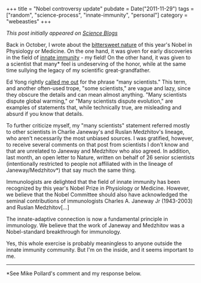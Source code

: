 +++
title = "Nobel controversy update"
pubdate = Date("2011-11-29")
tags = ["random", "science-process", "innate-immunity", "personal"]
category = "webeasties"
+++

_This post initially appeared on [Science Blogs](http://scienceblogs.com/webeasties)_

Back in October, I wrote about the [bittersweet nature](http://scienceblogs.com/webeasties/2011/10/a_bitter_sweet_nobel_-_beutler.php) of this year's Nobel in Physiology or Medicine. 
On the one hand, it was given for early discoveries in the field of [innate immunity](/tag/innate-immunity) - my field! On the other hand, it was given to a scientist that many* feel is undeserving of the honor, while at the same time sullying the legacy of my scientific great-grandfather.

Ed Yong rightly [ called me out](http://scienceblogs.com/webeasties/2011/10/a_bitter_sweet_nobel_-_beutler.php#comment-5431689) for the phrase "many scientists." This term, and another often-used trope, "some scientists," are vague and lazy, since they obscure the details and can mean almost anything. "Many scientists dispute global warming," or "Many scientists dispute evolution," are examples of statements that, while technically true, are misleading and absurd if you know that details.

To further criticize myself, my "many scientists" statement referred mostly to other scientists in Charlie Janeway's and Ruslan Medzhitov's lineage, who aren't necessarily the most unbiased sources. I was gratified, however, to receive several comments on that post from scientists I don't know and that are unrelated to Janeway and Medzhitov who also agreed. In addition, last month, an open letter to Nature, written on behalf of 26 senior scientists (intentionally restricted to people not affiliated with in the lineage of Janeway/Medzhitov*) that say much the same thing.

Immunologists are delighted that the field of innate immunity has been recognized by this year's Nobel Prize in Physiology or Medicine. However, we believe that the Nobel Committee should also have acknowledged the seminal contributions of immunologists Charles A. Janeway Jr (1943-2003) and Ruslan Medzhitov[...]

The innate-adaptive connection is now a fundamental principle in immunology. We believe that the work of Janeway and Medzhitov was a Nobel-standard breakthrough for immunology.

Yes, this whole exercise is probably meaningless to anyone outside the innate immunity community. But I'm on the inside, and it seems important to me.

---

*See Mike Pollard's comment and my response below.

      
  
